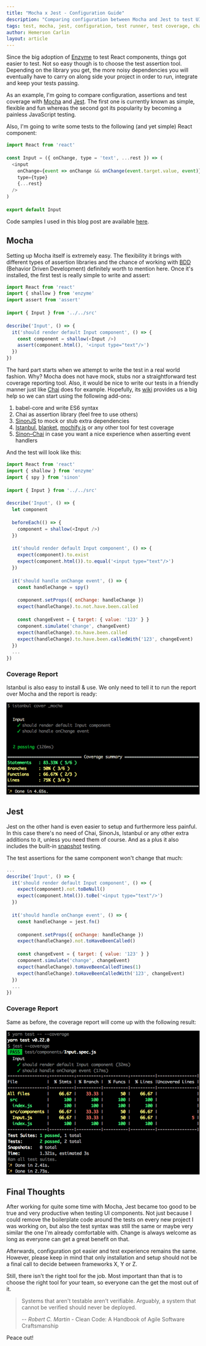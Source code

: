 ```yaml
---
title: "Mocha x Jest - Configuration Guide"
description: "Comparing configuration between Mocha and Jest to test UI components"
tags: test, mocha, jest, configuration, test runner, test coverage, chai, sinonjs, istanbul
author: Hemerson Carlin
layout: article
---
```


Since the big adoption of [Enzyme](https://github.com/airbnb/enzyme) to test React components, things got easier to test.
Not so easy though is to choose the test assertion tool.
Depending on the library you get, the more noisy dependencies you will eventually have to carry on along side your project in order to run, integrate and keep your tests passing.

As an example, I'm going to compare configuration, assertions and test coverage with [Mocha](https://mochajs.org/) and [Jest](https://facebook.github.io/jest/).
The first one is currently known as simple, flexible and fun whereas the second got its popularity by becoming a painless JavaScript testing.

Also, I'm going to write some tests to the following (and yet simple) React component:

```javascript
import React from 'react'

const Input = ({ onChange, type = 'text', ...rest }) => (
  <input
    onChange={event => onChange && onChange(event.target.value, event)}
    type={type}
    {...rest}
  />
)

export default Input
```

Code samples I used in this blog post are available [here](https://github.com/mersocarlin/testing-with-jest-and-mocha).

## Mocha

Setting up Mocha itself is extremely easy.
The flexibility it brings with different types of assertion libraries and the chance of working with [BDD](https://en.wikipedia.org/wiki/Behavior-driven_development) (Behavior Driven Development) definitely worth to mention here.
Once it's installed, the first test is really simple to write and assert:

```javascript
import React from 'react'
import { shallow } from 'enzyme'
import assert from 'assert'

import { Input } from '../../src'

describe('Input', () => {
  it('should render default Input component', () => {
    const component = shallow(<Input />)
    assert(component.html(), '<input type="text"/>')
  })
})
```

The hard part starts when we attempt to write the test in a real world fashion.
Why? Mocha does not have mock, stubs nor a straightforward test coverage reporting tool.
Also, it would be nice to write our tests in a friendly manner just like [Chai](http://chaijs.com/) does for example.
Hopefully, its [wiki](https://github.com/mochajs/mocha/wiki) provides us a big help so we can start using the following add-ons:

1. babel-core and write ES6 syntax
2. Chai as assertion library (feel free to use others)
3. [SinonJS](http://sinonjs.org/) to mock or stub extra dependencies
4. [Istanbul](https://github.com/gotwarlost/istanbul), [blanket](https://github.com/alex-seville/blanket), [mochify.js](https://github.com/mantoni/mochify.js) or any other tool for test coverage
5. [Sinon–Chai](https://github.com/domenic/sinon-chai) in case you want a nice experience when asserting event handlers

And the test will look like this:

```javascript
import React from 'react'
import { shallow } from 'enzyme'
import { spy } from 'sinon'

import { Input } from '../../src'

describe('Input', () => {
  let component

  beforeEach(() => {
    component = shallow(<Input />)
  })

  it('should render default Input component', () => {
    expect(component).to.exist
    expect(component.html()).to.equal('<input type="text"/>')
  })

  it('should handle onChange event', () => {
    const handleChange = spy()

    component.setProps({ onChange: handleChange })
    expect(handleChange).to.not.have.been.called

    const changeEvent = { target: { value: '123' } }
    component.simulate('change', changeEvent)
    expect(handleChange).to.have.been.called
    expect(handleChange).to.have.been.calledWith('123', changeEvent)
  })
  ...
})
```

### Coverage Report

Istanbul is also easy to install & use. We only need to tell it to run the report over Mocha and the report is ready:

![Istanbul Coverage Report](../2017/istanbul-coverage-report.png)

## Jest

Jest on the other hand is even easier to setup and furthermore less painful.
In this case there's no need of Chai, SinonJs, Istanbul or any other extra additions to it, unless you need them of course.
And as a plus it also includes the built-in [snapshot](https://facebook.github.io/jest/blog/2016/07/27/jest-14.html) testing.

The test assertions for the same component won't change that much:

```javascript
...
describe('Input', () => {
  it('should render default Input component', () => {
    expect(component).not.toBeNull()
    expect(component.html()).toBe('<input type="text"/>')
  })

  it('should handle onChange event', () => {
    const handleChange = jest.fn()

    component.setProps({ onChange: handleChange })
    expect(handleChange).not.toHaveBeenCalled()

    const changeEvent = { target: { value: '123' } }
    component.simulate('change', changeEvent)
    expect(handleChange).toHaveBeenCalledTimes(1)
    expect(handleChange).toHaveBeenCalledWith('123', changeEvent)
  })
  ...
})
```

### Coverage Report

Same as before, the coverage report will come up with the following result:

![Jest Coverage Report](../2017/jest-coverage-report.png)

## Final Thoughts

After working for quite some time with Mocha, Jest became too good to be true and very productive when testing UI components.
Not just because I could remove the boilerplate code around the tests on every new project I was working on, but also the test syntax was still the same or maybe very similar the one I'm already comfortable with.
Change is always welcome as long as everyone can get a great benefit on that.

Afterwards, configuration got easier and test experience remains the same.
However, please keep in mind that only installation and setup should not be a final call to decide between frameworks X, Y or Z.

Still, there isn't the right tool for the job.
Most important than that is to choose the right tool for your team, so everyone can the get the most out of it.

> Systems that aren't testable aren't verifiable. Arguably, a system that cannot be verified should never be deployed.
>
> -- <cite>Robert C. Martin</cite> - Clean Code: A Handbook of Agile Software Craftsmanship

Peace out!
